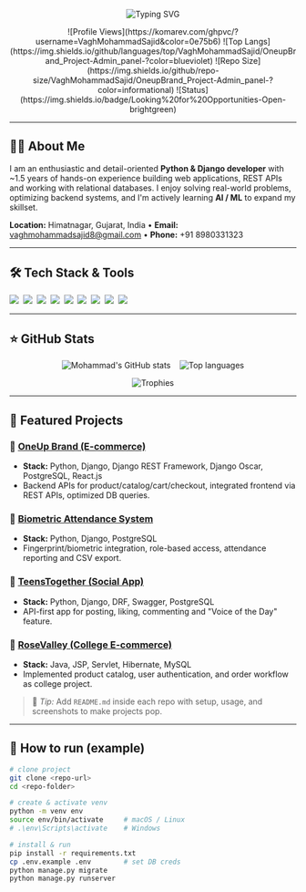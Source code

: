 <!-- ========================== HEADER - Typing SVG & Badges ========================== -->
<p align="center">
  <img src="https://readme-typing-svg.demolab.com?font=Fira+Code&size=26&duration=3000&pause=1000&color=000000&width=740&height=50&lines=Hello+👋,+I'm+Mohammad+Sajid;Python+Django+Developer;Aspiring+AI/ML+Learner" alt="Typing SVG" />
</p>

<p align="center">
  ![Profile Views](https://komarev.com/ghpvc/?username=VaghMohammadSajid&color=0e75b6)
  ![Top Langs](https://img.shields.io/github/languages/top/VaghMohammadSajid/OneupBrand_Project-Admin_panel-?color=blueviolet)
  ![Repo Size](https://img.shields.io/github/repo-size/VaghMohammadSajid/OneupBrand_Project-Admin_panel-?color=informational)
  ![Status](https://img.shields.io/badge/Looking%20for%20Opportunities-Open-brightgreen)
</p>

---

## 👨‍💻 About Me
I am an enthusiastic and detail-oriented **Python & Django developer** with ~1.5 years of hands-on experience building web applications, REST APIs and working with relational databases. I enjoy solving real-world problems, optimizing backend systems, and I'm actively learning **AI / ML** to expand my skillset.

**Location:** Himatnagar, Gujarat, India • **Email:** vaghmohammadsajid8@gmail.com • **Phone:** +91 8980331323

---

## 🛠 Tech Stack & Tools
<p>
  <img src="https://img.shields.io/badge/Python-3670A0?logo=python&logoColor=white" />&nbsp;
  <img src="https://img.shields.io/badge/Django-092E20?logo=django&logoColor=white" />&nbsp;
  <img src="https://img.shields.io/badge/DRF-0091EA?logo=python&logoColor=white" />&nbsp;
  <img src="https://img.shields.io/badge/PostgreSQL-316192?logo=postgresql&logoColor=white" />&nbsp;
  <img src="https://img.shields.io/badge/MySQL-4479A1?logo=mysql&logoColor=white" />&nbsp;
  <img src="https://img.shields.io/badge/React-20232A?logo=react&logoColor=61DAFB" />&nbsp;
  <img src="https://img.shields.io/badge/Java-007396?logo=java&logoColor=white" />&nbsp;
  <img src="https://img.shields.io/badge/JSP-000000?logo=apachetomcat&logoColor=white" />&nbsp;
  <img src="https://img.shields.io/badge/Git-000000?logo=git&logoColor=F05032" />
</p>

---

## ⭐ GitHub Stats
<p align="center">
  <img alt="Mohammad's GitHub stats" src="https://github-readme-stats.vercel.app/api?username=VaghMohammadSajid&show_icons=true&theme=radical" />
  &nbsp;&nbsp;
  <img alt="Top languages" src="https://github-readme-stats.vercel.app/api/top-langs/?username=VaghMohammadSajid&hide=html,css&layout=compact&theme=radical" />
</p>

<p align="center">
  <img src="https://github-profile-trophy.vercel.app/?username=VaghMohammadSajid&theme=radical" alt="Trophies" />
</p>

---

## 📁 Featured Projects

### 🔹 [OneUp Brand (E-commerce)](https://github.com/VaghMohammadSajid/OneupBrand_Project-Admin_panel-)
- **Stack:** Python, Django, Django REST Framework, Django Oscar, PostgreSQL, React.js  
- Backend APIs for product/catalog/cart/checkout, integrated frontend via REST APIs, optimized DB queries.

### 🔹 [Biometric Attendance System](https://github.com/VaghMohammadSajid/biometric_attendance)
- **Stack:** Python, Django, PostgreSQL  
- Fingerprint/biometric integration, role-based access, attendance reporting and CSV export.

### 🔹 [TeensTogether (Social App)](https://github.com/VaghMohammadSajid/teens_togather)
- **Stack:** Python, Django, DRF, Swagger, PostgreSQL  
- API-first app for posting, liking, commenting and "Voice of the Day" feature.

### 🔹 [RoseValley (College E-commerce)](https://github.com/VaghMohammadSajid/RoseVally_E_Commmerce)
- **Stack:** Java, JSP, Servlet, Hibernate, MySQL  
- Implemented product catalog, user authentication, and order workflow as college project.

> 📌 _Tip:_ Add `README.md` inside each repo with setup, usage, and screenshots to make projects pop.

---

## 🧭 How to run (example)
```bash
# clone project
git clone <repo-url>
cd <repo-folder>

# create & activate venv
python -m venv env
source env/bin/activate     # macOS / Linux
# .\env\Scripts\activate    # Windows

# install & run
pip install -r requirements.txt
cp .env.example .env        # set DB creds
python manage.py migrate
python manage.py runserver
